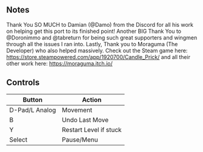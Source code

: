 ## Notes

Thank You SO MUCH to Damian (@Damo) from the Discord for all his work on helping get this port to its finished point! Another BIG Thank You to @Doronimmo and @tabreturn for being such great supporters and wingmen through all the issues I ran into. Lastly, Thank you to Moraguma (The Developer) who also helped massively. 
Check out the Steam game here:
https://store.steampowered.com/app/1920700/Candle_Prick/
and all their other work here:
https://moraguma.itch.io/

## Controls

| Button | Action |
|--|--| 
|D-Pad/L Analog|Movement|
|B|Undo Last Move|
|Y|Restart Level if stuck|
|Select|Pause/Menu|


